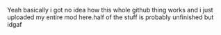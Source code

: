 Yeah basically i got no idea how this whole github thing works and i just uploaded my entire mod here.half of the stuff is probably unfinished but idgaf
